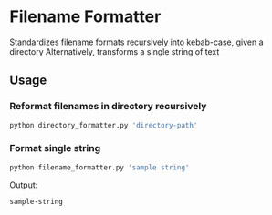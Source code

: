 # Filename Formatter

Standardizes filename formats recursively into kebab-case, given a directory
Alternatively, transforms a single string of text

## Usage

### Reformat filenames in directory recursively

```bash
python directory_formatter.py 'directory-path'
```

### Format single string

```bash
python filename_formatter.py 'sample string'
```

Output:

```bash
sample-string
```
